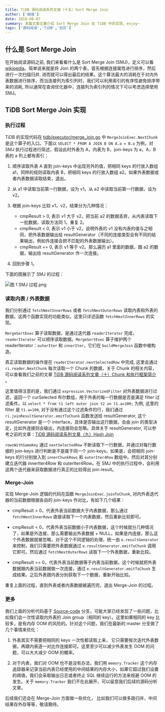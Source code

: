 ```yaml
---
title: TiDB 源码阅读系列文章（十五）Sort Merge Join
author: ['姚维']
date: 2018-08-07
summary: 本篇文章主要介绍 Sort Merge Join 在 TiDB 中的实现，enjoy~
tags: ['源码阅读','TiDB','社区']
---
```


## 什么是 Sort Merge Join

在开始阅读源码之前, 我们来看看什么是 Sort Merge Join (SMJ)，定义可以看 [wikipedia](https://en.wikipedia.org/wiki/Sort-merge_join)。简单说来就是将 Join 的两个表，首先根据连接属性进行排序，然后进行一次扫描归并, 进而就可以得出最后的结果。这个算法最大的消耗在于对内外表数据进行排序，而当连接列为索引列时，我们可以利用索引的有序性避免排序带来的消耗, 所以通常在查询优化器中，连接列为索引列的情况下可以考虑选择使用 SMJ。

## TiDB Sort Merge Join 实现

### 执行过程

TiDB 的实现代码在 [tidb/executor/merge_join.go](https://github.com/pingcap/tidb/blob/source-code/executor/merge_join.go) 中 `MergeJoinExec.NextChunk` 是这个算子的入口。下面以 `SELECT * FROM A JOIN B ON A.a = B.a` 为例，对 SMJ 执行过程进行简述，假设此时外表为 A，内表为 B，join-keys 为 a，A，B 表的 a 列上都有索引：

1. 顺序读取外表 A 直到 join-keys 中出现另外的值，把相同 keys 的行放入数组 a1，同样的规则读取内表 B，把相同 keys 的行放入数组 a2。如果外表数据或者内表数据读取结束，退出。

2. 从 a1 中读取当前第一行数据，设为 v1。从 a2 中读取当前第一行数据，设为 v2。

3. 根据 join-keys 比较 v1，v2，结果分为几种情况：

    * cmpResult > 0, 表示 v1 大于 v2，把当前 a2 的数据丢弃，从内表读取下一批数据，读取方法同 1。重复 2。
    * cmpResult < 0, 表示 v1 小于 v2，说明外表的 v1 没有内表的值与之相同，把外表数据输出给 resultGenerator（不同的连接类型会有不同的结果输出，例如外连接会把不匹配的外表数据输出）。
    * cmpResult == 0, 表示 v1 等于 v2。那么遍历 a1 里面的数据，跟 a2 的数据，输出给 resultGenerator 作一次连接。

5. 回到步骤 1。

下面的图展示了 SMJ 的过程：

![图 1 SMJ 过程.png](https://upload-images.jianshu.io/upload_images/542677-ea4e6abb2d373ced.png?imageMogr2/auto-orient/strip%7CimageView2/2/w/1240)


### 读取内表 / 外表数据

我们分别通过 `fetchNextInnerRows` 或者 `fetchNextOuterRows` 读取内表和外表的数据。这两个函数实现的功能类似，这里只详述函数 `fetchNextInnerRows` 的实现。

`MergeSortExec` 算子读取数据，是通过迭代器 `readerIterator` 完成，`readerIterator` 可以顺序读取数据。`MergeSortExec` 算子维护两个 readerIterator：`outerIter` 和 `innerIter`，它们在 `buildMergeJoin` 函数中被构造。

真正读取数据的操作是在 `readerIterator.nextSelectedRow` 中完成, 这里会通过 `ri.reader.NextChunk` 每次读取一个 Chunk 的数据，关于 Chunk 的相关内容，可以查看我们之前的文章 [TiDB 源码阅读系列文章（十）Chunk 和执行框架简介](https://pingcap.com/blog-cn/tidb-source-code-reading-10/) 。

这里值得注意的是，我们通过 `expression.VectorizedFilter` 对外表数据进行过滤，返回一个 curSelected 布尔数组，用于外表的每一行数据是否是满足 filter 过滤条件。以 `select * from t1 left outer join t2 on t1.a=100;` 为例, 这里的 filter 是 `t1.a=100`, 对于没有通过这个过滤条件的行，我们通过 `ri.joinResultGenerator.emitToChunk` 函数发送给 resultGenerator, 这个 resultGenerator 是一个 interface，具体是否输出这行数据，会由 join 的类型决定，比如外连接则会输出，内连接则会忽略。具体关于 resultGenerator, 可以参考之前的文章：[TiDB 源码阅读系列文章（九）Hash Join](https://pingcap.com/blog-cn/tidb-source-code-reading-9/)

`rowsWithSameKey` 通过 `nextSelectedRow` 不断读取下一行数据，并通过对每行数据的 join-keys 进行判断是不是属于同一个 join-keys，如果是，会把相同 join-keys 的行分别放入到 `innerChunkRows` 和 `outerIter4Row` 数组中。然后对其分别建立迭代器 innerIter4Row 和 outerIter4Row。在 SMJ 中的执行过程中，会利用这两个迭代器来获取数据进行真正的比较得出 join result。

### Merge-Join

实现 Merge-Join 逻辑的代码在函数 `MergeJoinExec.joinToChunk`, 对内外表迭代器的当前数据根据各自的 join-keys 作对比，有如下几个结果：

* cmpResult > 0，代表外表当前数据大于内表数据，那么通过 `fetchNextInnerRows` 直接读取下一个内表数据，然后重新比较即可。

* cmpResult < 0，代表外表当前数据小于内表数据，这个时候就分几种情况了，如果是外连接，那么需要输出外表数据 + NULL，如果是内连接，那么这个外表数据就被忽略，对于这个不同逻辑的处理，统一由 `e.resultGenerator` 来控制，我们只需要把外表数据通过 `e.resultGenerator.emitToChunk` 调用它即可。然后通过 `fetchNextOuterRows` 读取下一个外表数据，重新比较。

* cmpResult == 0，代表外表当前数据等于内表当前数据，这个时候就把外表数据跟内表当前数据做一次连接，通过 `e.resultGenerator.emitToChunk` 生成结果。之后外表跟内表分别获取下一个数据，重新开始比较。

重复上面的过程，直到外表或者内表数据被遍历完，退出 Merge-Join 的过程。

### 更多

我们上面的分析代码基于 [Source-code](https://github.com/pingcap/tidb/tree/source-code) 分支，可能大家已经发现了一些问题，比如我们会一次性读取内外表的 Join group（相同的 key）。这里如果相同的 key 比较多，是有内存 OOM 的风险的。针对这个问题，我们在最新的 master 分支做了几个事情来优化：

1. 外表其实不需要把相同的 keys 一次性都读取上来， 它只需要按次迭代外表数据，再跟内表逐一对比作连接即可。这里至少可以减少外表发生 OOM 的问题，可以大大减少 OOM 的概率。

2. 对于内表，我们对 OOM 也不是没有办法，我们用 `memory.Tracker` 这个内存追踪器来记录当前内表已经使用的中间结果的内存大小，如果它超过我们设置的阈值，我们会采取输出日志或者终止 SQL 继续运行的方法来规避 OOM 的发生。关于 `memory.Tracker` 我们不在此展开，可以留意我们后续的源码分析文章。

后续我们还会在 Merge-Join 方面做一些优化， 比如我们可以做多路归并，中间结果存外存等等，敬请期待。

